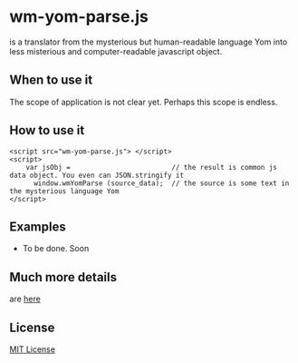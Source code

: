 # wm-yom-parse.js
is a translator from the mysterious but human-readable language Yom into less misterious and computer-readable javascript object.  

## When to use it

The scope of application is not clear yet. Perhaps this scope is endless.

## How to use it

```
<script src="wm-yom-parse.js"> </script>
<script>
    var jsObj =                         // the result is common js data object. You even can JSON.stringify it
      window.wmYomParse (source_data);  // the source is some text in the mysterious language Yom
</script>
```

## Examples
* To be done. Soon

## Much more details
are [here](http://al-scvorets.github.io/wm-yom-parse.js/)

## License
[MIT License](http://opensource.org/licenses/MIT)
